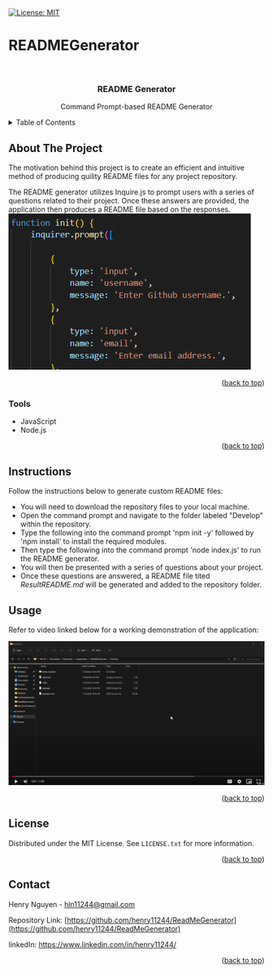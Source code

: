 [![License: MIT](https://img.shields.io/badge/License-MIT-yellow.svg)](https://opensource.org/licenses/MIT)

# READMEGenerator

<div id="top"></div>

<br />
<div align="center">


<h3 align="center">README Generator</h3>

  <p align="center">
    Command Prompt-based README Generator
    <br />
  </p>
</div>

<details>
  <summary>Table of Contents</summary>
  <ol>
    <li><a href="#about-the-project">About The Project</a></li>
    <li><a href="#tools">Tools</a></li>
    <li><a href="#instructions">Instructions</a></li>
    <li><a href="#usage">Usage</a></li>
    <li><a href="#license">License</a></li>
    <li><a href="#contact">Contact</a></li>
  </ol>
</details>

## About The Project

The motivation behind this project is to create an efficient and intuitive method of producing quility README files for any project repository. 

The README generator utilizes Inquire.js to prompt users with a series of questions related to their project. Once these answers are provided, the application then produces a README file based on the responses. 
![JavaScript Screenshot](Develop/InquirerScreenshot.png)

<p align="right">(<a href="#top">back to top</a>)</p>

### Tools

* JavaScript
* Node.js

<p align="right">(<a href="#top">back to top</a>)</p>

## Instructions

Follow the instructions below to generate custom README files: 

- You will need to download the repository files to your local machine. 
- Open the command prompt and navigate to the folder labeled "Develop" within the repository.
- Type the following into the command prompt 'npm init -y' followed by 'npm install' to install the required modules.
- Then type the following into the command prompt 'node index.js' to run the README generator.
- You will then be presented with a series of questions about your project.
- Once these questions are answered, a README file tited <i>ResultREADME.md </i> will be generated and added to the repository folder. 

## Usage

Refer to video linked below for a working demonstration of the application:

[![Watch the video](Develop/VideoPreview.png)](https://drive.google.com/file/d/1Yy7wYpJ-u6JIj_37esFNXO0dZydKXQz0/view?usp=sharing)


<p align="right">(<a href="#top">back to top</a>)</p>

## License

Distributed under the MIT License. See `LICENSE.txt` for more information.

<p align="right">(<a href="#top">back to top</a>)</p>

## Contact

Henry Nguyen -  hln11244@gmail.com

Repository Link: [https://github.com/henry11244/ReadMeGenerator](https://github.com/henry11244/ReadMeGenerator)

linkedIn: https://www.linkedin.com/in/henry11244/

<p align="right">(<a href="#top">back to top</a>)</p>


